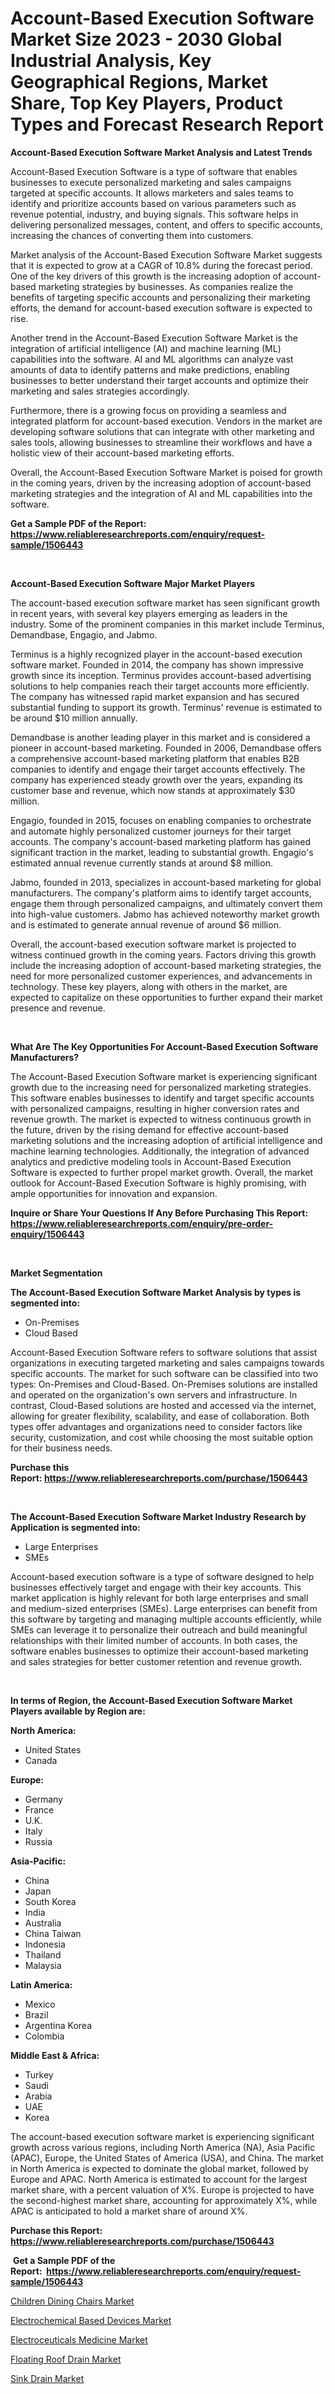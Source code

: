 <p><h1>Account-Based Execution Software Market Size 2023 - 2030 Global Industrial Analysis, Key Geographical Regions, Market Share, Top Key Players, Product Types and Forecast Research Report</h1></p><p><strong>Account-Based Execution Software Market Analysis and Latest Trends</strong></p>
<p><p>Account-Based Execution Software is a type of software that enables businesses to execute personalized marketing and sales campaigns targeted at specific accounts. It allows marketers and sales teams to identify and prioritize accounts based on various parameters such as revenue potential, industry, and buying signals. This software helps in delivering personalized messages, content, and offers to specific accounts, increasing the chances of converting them into customers.</p><p>Market analysis of the Account-Based Execution Software Market suggests that it is expected to grow at a CAGR of 10.8% during the forecast period. One of the key drivers of this growth is the increasing adoption of account-based marketing strategies by businesses. As companies realize the benefits of targeting specific accounts and personalizing their marketing efforts, the demand for account-based execution software is expected to rise.</p><p>Another trend in the Account-Based Execution Software Market is the integration of artificial intelligence (AI) and machine learning (ML) capabilities into the software. AI and ML algorithms can analyze vast amounts of data to identify patterns and make predictions, enabling businesses to better understand their target accounts and optimize their marketing and sales strategies accordingly.</p><p>Furthermore, there is a growing focus on providing a seamless and integrated platform for account-based execution. Vendors in the market are developing software solutions that can integrate with other marketing and sales tools, allowing businesses to streamline their workflows and have a holistic view of their account-based marketing efforts.</p><p>Overall, the Account-Based Execution Software Market is poised for growth in the coming years, driven by the increasing adoption of account-based marketing strategies and the integration of AI and ML capabilities into the software.</p></p>
<p><strong>Get a Sample PDF of the Report:&nbsp; <a href="https://www.reliableresearchreports.com/enquiry/request-sample/1506443">https://www.reliableresearchreports.com/enquiry/request-sample/1506443</a></strong></p>
<p>&nbsp;</p>
<p><strong>Account-Based Execution Software Major Market Players</strong></p>
<p><p>The account-based execution software market has seen significant growth in recent years, with several key players emerging as leaders in the industry. Some of the prominent companies in this market include Terminus, Demandbase, Engagio, and Jabmo.</p><p>Terminus is a highly recognized player in the account-based execution software market. Founded in 2014, the company has shown impressive growth since its inception. Terminus provides account-based advertising solutions to help companies reach their target accounts more efficiently. The company has witnessed rapid market expansion and has secured substantial funding to support its growth. Terminus' revenue is estimated to be around $10 million annually.</p><p>Demandbase is another leading player in this market and is considered a pioneer in account-based marketing. Founded in 2006, Demandbase offers a comprehensive account-based marketing platform that enables B2B companies to identify and engage their target accounts effectively. The company has experienced steady growth over the years, expanding its customer base and revenue, which now stands at approximately $30 million.</p><p>Engagio, founded in 2015, focuses on enabling companies to orchestrate and automate highly personalized customer journeys for their target accounts. The company's account-based marketing platform has gained significant traction in the market, leading to substantial growth. Engagio's estimated annual revenue currently stands at around $8 million.</p><p>Jabmo, founded in 2013, specializes in account-based marketing for global manufacturers. The company's platform aims to identify target accounts, engage them through personalized campaigns, and ultimately convert them into high-value customers. Jabmo has achieved noteworthy market growth and is estimated to generate annual revenue of around $6 million.</p><p>Overall, the account-based execution software market is projected to witness continued growth in the coming years. Factors driving this growth include the increasing adoption of account-based marketing strategies, the need for more personalized customer experiences, and advancements in technology. These key players, along with others in the market, are expected to capitalize on these opportunities to further expand their market presence and revenue.</p></p>
<p>&nbsp;</p>
<p><strong>What Are The Key Opportunities For Account-Based Execution Software Manufacturers?</strong></p>
<p><p>The Account-Based Execution Software market is experiencing significant growth due to the increasing need for personalized marketing strategies. This software enables businesses to identify and target specific accounts with personalized campaigns, resulting in higher conversion rates and revenue growth. The market is expected to witness continuous growth in the future, driven by the rising demand for effective account-based marketing solutions and the increasing adoption of artificial intelligence and machine learning technologies. Additionally, the integration of advanced analytics and predictive modeling tools in Account-Based Execution Software is expected to further propel market growth. Overall, the market outlook for Account-Based Execution Software is highly promising, with ample opportunities for innovation and expansion.</p></p>
<p><strong>Inquire or Share Your Questions If Any Before Purchasing This Report: <a href="https://www.reliableresearchreports.com/enquiry/pre-order-enquiry/1506443">https://www.reliableresearchreports.com/enquiry/pre-order-enquiry/1506443</a></strong></p>
<p>&nbsp;</p>
<p><strong>Market Segmentation</strong></p>
<p><strong>The Account-Based Execution Software Market Analysis by types is segmented into:</strong></p>
<p><ul><li>On-Premises</li><li>Cloud Based</li></ul></p>
<p><p>Account-Based Execution Software refers to software solutions that assist organizations in executing targeted marketing and sales campaigns towards specific accounts. The market for such software can be classified into two types: On-Premises and Cloud-Based. On-Premises solutions are installed and operated on the organization's own servers and infrastructure. In contrast, Cloud-Based solutions are hosted and accessed via the internet, allowing for greater flexibility, scalability, and ease of collaboration. Both types offer advantages and organizations need to consider factors like security, customization, and cost while choosing the most suitable option for their business needs.</p></p>
<p><strong>Purchase this Report:&nbsp;<a href="https://www.reliableresearchreports.com/purchase/1506443">https://www.reliableresearchreports.com/purchase/1506443</a></strong></p>
<p>&nbsp;</p>
<p><strong>The Account-Based Execution Software Market Industry Research by Application is segmented into:</strong></p>
<p><ul><li>Large Enterprises</li><li>SMEs</li></ul></p>
<p><p>Account-based execution software is a type of software designed to help businesses effectively target and engage with their key accounts. This market application is highly relevant for both large enterprises and small and medium-sized enterprises (SMEs). Large enterprises can benefit from this software by targeting and managing multiple accounts efficiently, while SMEs can leverage it to personalize their outreach and build meaningful relationships with their limited number of accounts. In both cases, the software enables businesses to optimize their account-based marketing and sales strategies for better customer retention and revenue growth.</p></p>
<p>&nbsp;</p>
<p><strong>In terms of Region, the Account-Based Execution Software Market Players available by Region are:</strong></p>
<p>
    <p> <strong> North America: </strong>
        <ul>
            <li>United States</li>
            <li>Canada</li>
        </ul>
        </p> 
    <p> <strong> Europe: </strong>
        <ul>
            <li>Germany</li>
            <li>France</li>
            <li>U.K.</li>
            <li>Italy</li>
            <li>Russia</li>
        </ul>
        </p> 
    <p> <strong> Asia-Pacific: </strong>
        <ul>
            <li>China</li>
            <li>Japan</li>
            <li>South Korea</li>
            <li>India</li>
            <li>Australia</li>
            <li>China Taiwan</li>
            <li>Indonesia</li>
            <li>Thailand</li>
            <li>Malaysia</li>
        </ul>
        </p> 
    <p> <strong> Latin America: </strong>
        <ul>
            <li>Mexico</li>
            <li>Brazil</li>
            <li>Argentina Korea</li>
            <li>Colombia</li>
        </ul>
        </p> 
    <p> <strong> Middle East & Africa: </strong>
        <ul>
            <li>Turkey</li>
            <li>Saudi</li>
            <li>Arabia</li>
            <li>UAE</li>
            <li>Korea</li>
        </ul>
    </p>
    </p>
<p><p>The account-based execution software market is experiencing significant growth across various regions, including North America (NA), Asia Pacific (APAC), Europe, the United States of America (USA), and China. The market in North America is expected to dominate the global market, followed by Europe and APAC. North America is estimated to account for the largest market share, with a percent valuation of X%. Europe is projected to have the second-highest market share, accounting for approximately X%, while APAC is anticipated to hold a market share of around X%.</p></p>
<p><strong>Purchase this Report: <a href="https://www.reliableresearchreports.com/purchase/1506443">https://www.reliableresearchreports.com/purchase/1506443</a></strong></p>
<p>&nbsp;<strong>Get a Sample PDF of the Report:&nbsp;&nbsp;<a href="https://www.reliableresearchreports.com/enquiry/request-sample/1506443">https://www.reliableresearchreports.com/enquiry/request-sample/1506443</a></strong></p>
<p><strong></strong></p>
<p><p><a href="https://www.linkedin.com/pulse/children-dining-chairs-market-share-amp-new-trends-analysis/">Children Dining Chairs Market</a></p><p><a href="https://www.linkedin.com/pulse/electrochemical-based-devices-market-research/">Electrochemical Based Devices Market</a></p><p><a href="https://www.linkedin.com/pulse/electroceuticals-medicine-market-research-report/">Electroceuticals Medicine Market</a></p><p><a href="https://medium.com/@robbleannon/floating-roof-drain-market-size-growth-forecast-2023-2030-e8abcefd26c6">Floating Roof Drain Market</a></p><p><a href="https://medium.com/@russpollich/sink-drain-market-size-growth-forecast-2023-2030-5a6794970789">Sink Drain Market</a></p></p>